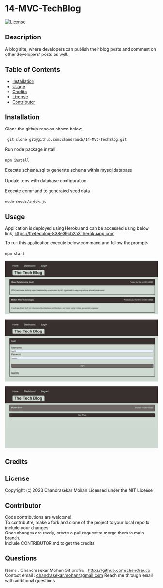 # 14-MVC-TechBlog

[![License](https://img.shields.io/badge/License-MIT-yellow.svg)](http://choosealicense.com/licenses/mit/)

## Description
A blog site, where developers can publish their blog posts and comment on other developers’ posts as well. 

## Table of Contents
 - [Installation](#installation)
 - [Usage](#usage)
 - [Credits](#credits)
 - [License](#license)
 - [Contributor](#contributor)

## Installation
Clone the github repo as shown below, <br/><br/> ``` git clone git@github.com:chandraucb/14-MVC-TechBlog.git``` <br/><br/> Run node package install <br/><br/> ``` npm install ``` <br/><br/> Execute schema.sql to generate schema within mysql database <br/><br/> Update .env with database configuration. <br/><br/> Execute command to generated seed data <br/><br/> ```node seeds/index.js ```

## Usage
Application is deployed using Heroku and can be accessed using below link, https://thetecblog-838e39cb2a3f.herokuapp.com

To run this application execute below command and follow the prompts <br/><br/> ```npm start ``` <br/><br/> ![image](./Assets/Screenshot%202023-08-14%20at%207.58.19%20PM.png) 

![image](./Assets/Screenshot%202023-08-14%20at%207.58.56%20PM.png) 

![image](./Assets/Screenshot%202023-08-14%20at%207.59.11%20PM.png) 



## Credits


## License
Copyright (c) 2023 Chandrasekar Mohan
Licensed under the MIT License




## Contributor
Code contributions are welcome! <br> To contributre, make a fork and clone of the project to your local repo to include your changes. <br> Once changes are ready, create a pull request to merge them to main branch. <br> Include CONTRIBUTOR.md to get the credits



## Questions 
  Name : Chandrasekar Mohan 
  Git profile : https://github.com/chandraucb 
  Contact email : chandrasekar.mohan@gmail.com 
  Reach me through email with additional questions

